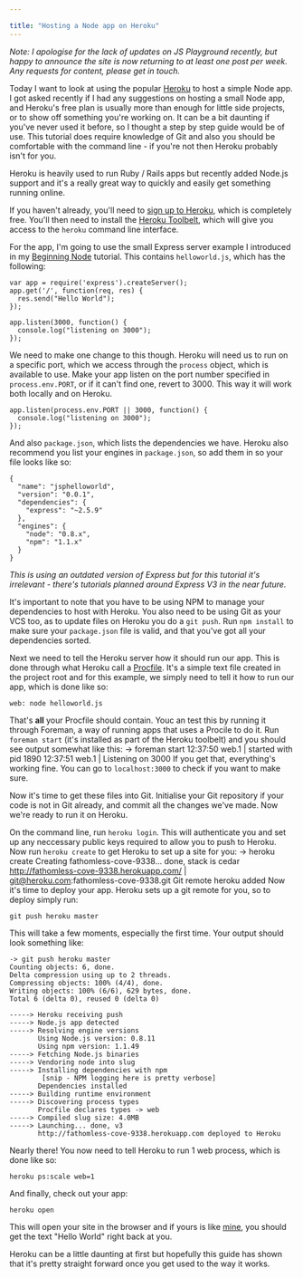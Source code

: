```yaml
---

title: "Hosting a Node app on Heroku"
---
```


_Note: I apologise for the lack of updates on JS Playground recently, but happy to announce the site is now returning to at least one post per week. Any requests for content, please get in touch._

Today I want to look at using the popular [Heroku](http://www.heroku.com) to host a simple Node app. I got asked recently if I had any suggestions on hosting a small Node app, and Heroku's free plan is usually more than enough for little side projects, or to show off something you're working on. It can be a bit daunting if you've never used it before, so I thought a step by step guide would be of use. This tutorial does require knowledge of Git and also you should be comfortable with the command line - if you're not then Heroku probably isn't for you.

Heroku is heavily used to run Ruby / Rails apps but recently added Node.js support and it's a really great way to quickly and easily get something running online.

If you haven't already, you'll need to [sign up to Heroku](https://api.heroku.com/signup/devcenter), which is completely free. You'll then need to install the [Heroku Toolbelt](https://toolbelt.heroku.com/), which will give you access to the `heroku` command line interface.

For the app, I'm going to use the small Express server example I introduced in my [Beginning Node](http://javascriptplayground.com/blog/2012/04/beginning-node-js-express-tutorial) tutorial. This contains `helloworld.js`, which has the following:

    var app = require('express').createServer();
    app.get('/', function(req, res) {
      res.send("Hello World");
    });

    app.listen(3000, function() {
      console.log("listening on 3000");
    });

We need to make one change to this though. Heroku will need us to run on a specific port, which we access through the `process` object, which is available to use. Make your app listen on the port number specified in `process.env.PORT`, or if it can't find one, revert to 3000. This way it will work both locally and on Heroku.

    app.listen(process.env.PORT || 3000, function() {
      console.log("listening on 3000");
    });

And also `package.json`, which lists the dependencies we have. Heroku also recommend you list your engines in `package.json`, so add them in so your file looks like so:

    {
      "name": "jsphelloworld",
      "version": "0.0.1",
      "dependencies": {
        "express": "~2.5.9"
      },
      "engines": {
        "node": "0.8.x",
        "npm": "1.1.x"
      }
    }

_This is using an outdated version of Express but for this tutorial it's irrelevant - there's tutorials planned around Express V3 in the near future._

It's important to note that you have to be using NPM to manage your dependencies to host with Heroku. You also need to be using Git as your VCS too, as to update files on Heroku you do a `git push`. Run `npm install` to make sure your `package.json` file is valid, and that you've got all your dependencies sorted.

Next we need to tell the Heroku server how it should run our app. This is done through what Heroku call a [Procfile](https://devcenter.heroku.com/articles/procfile). It's a simple text file created in the project root and for this example, we simply need to tell it how to run our app, which is done like so:

    web: node helloworld.js

That's **all** your Procfile should contain. Youc an test this by running it through Foreman, a way of running apps that uses a Procile to do it. Run `foreman start` (it's installed as part of the Heroku toolbelt) and you should see output somewhat like this:
-> foreman start
12:37:50 web.1 | started with pid 1890
12:37:51 web.1 | Listening on 3000
If you get that, everything's working fine. You can go to `localhost:3000` to check if you want to make sure.

Now it's time to get these files into Git. Initialise your Git repository if your code is not in Git already, and commit all the changes we've made. Now we're ready to run it on Heroku.

On the command line, run `heroku login`. This will authenticate you and set up any neccessary public keys required to allow you to push to Heroku. Now run `heroku create` to get Heroku to set up a site for you:
-> heroku create
Creating fathomless-cove-9338... done, stack is cedar
http://fathomless-cove-9338.herokuapp.com/ | git@heroku.com:fathomless-cove-9338.git
Git remote heroku added
Now it's time to deploy your app. Heroku sets up a git remote for you, so to deploy simply run:

    git push heroku master

This will take a few moments, especially the first time. Your output should look something like:

    -> git push heroku master
    Counting objects: 6, done.
    Delta compression using up to 2 threads.
    Compressing objects: 100% (4/4), done.
    Writing objects: 100% (6/6), 629 bytes, done.
    Total 6 (delta 0), reused 0 (delta 0)

    -----> Heroku receiving push
    -----> Node.js app detected
    -----> Resolving engine versions
           Using Node.js version: 0.8.11
           Using npm version: 1.1.49
    -----> Fetching Node.js binaries
    -----> Vendoring node into slug
    -----> Installing dependencies with npm
          	[snip - NPM logging here is pretty verbose]
           Dependencies installed
    -----> Building runtime environment
    -----> Discovering process types
           Procfile declares types -> web
    -----> Compiled slug size: 4.0MB
    -----> Launching... done, v3
           http://fathomless-cove-9338.herokuapp.com deployed to Heroku

Nearly there! You now need to tell Heroku to run 1 web process, which is done like so:

    heroku ps:scale web=1

And finally, check out your app:

    heroku open

This will open your site in the browser and if yours is like [mine](http://fathomless-cove-9338.herokuapp.com/), you should get the text "Hello World" right back at you.

Heroku can be a little daunting at first but hopefully this guide has shown that it's pretty straight forward once you get used to the way it works.
